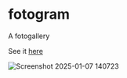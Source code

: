 # fotogram
A fotogallery

See it [here](https://vladik178.github.io/fotogram/)


![Screenshot 2025-01-07 140723](https://github.com/user-attachments/assets/0d8a78fd-8392-45ed-a9c4-52ab3a06d2c5)

